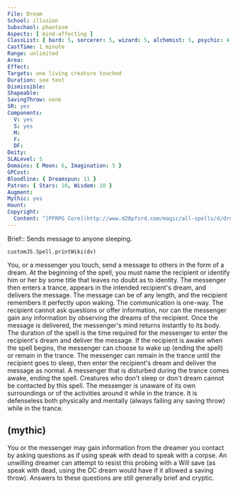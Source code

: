```yaml
---
File: Dream
School: illusion
Subschool: phantasm
Aspects: [ mind-affecting ]
ClassList: { bard: 5, sorcerer: 5, wizard: 5, alchemist: 5, psychic: 4, mesmerist: 4, spiritualist: 5, medium: 3 }
CastTime: 1 minute
Range: unlimited
Area: 
Effect: 
Targets: one living creature touched
Duration: see text
Dismissible: 
Shapeable: 
SavingThrow: none
SR: yes
Components:
  V: yes
  S: yes
  M: 
  F: 
  DF: 
Deity: 
SLALevel: 5
Domains: { Moon: 6, Imagination: 5 }
GPCost: 
Bloodline: { Dreamspun: 11 }
Patron: { Stars: 10, Wisdom: 10 }
Augment: 
Mythic: yes
Haunt: 
Copyright:
  Content: "[PFRPG Core](http://www.d20pfsrd.com/magic/all-spells/d/dream)"
---
```

Brief:: Sends message to anyone sleeping.

```dataviewjs
customJS.Spell.printWiki(dv)
```

You, or a messenger you touch, send a message to others in the form of a dream. At the beginning of the spell, you must name the recipient or identify him or her by some title that leaves no doubt as to identity. The messenger then enters a trance, appears in the intended recipient's dream, and delivers the message. The message can be of any length, and the recipient remembers it perfectly upon waking. The communication is one-way. The recipient cannot ask questions or offer information, nor can the messenger gain any information by observing the dreams of the recipient.  Once the message is delivered, the messenger's mind returns instantly to its body. The duration of the spell is the time required for the messenger to enter the recipient's dream and deliver the message.  If the recipient is awake when the spell begins, the messenger can choose to wake up (ending the spell) or remain in the trance.  The messenger can remain in the trance until the recipient goes to sleep, then enter the recipient's dream and deliver the message as normal. A messenger that is disturbed during the trance comes awake, ending the spell.  Creatures who don't sleep or don't dream cannot be contacted by this spell.  The messenger is unaware of its own surroundings or of the activities around it while in the trance. It is defenseless both physically and mentally (always failing any saving throw) while in the trance.


## (mythic)

You or the messenger may gain information from the dreamer you contact by asking questions as if using speak with dead to speak with a corpse. An unwilling dreamer can attempt to resist this probing with a Will save (as speak with dead, using the DC dream would have if it allowed a saving throw). Answers to these questions are still generally brief and cryptic.
